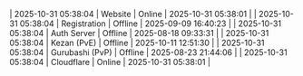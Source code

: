 | 2025-10-31 05:38:04 | Website | Online | 2025-10-31 05:38:01 |
| 2025-10-31 05:38:04 | Registration | Offline | 2025-09-09 16:40:23 |
| 2025-10-31 05:38:04 | Auth Server | Offline | 2025-08-18 09:33:31 |
| 2025-10-31 05:38:04 | Kezan (PvE) | Offline | 2025-10-11 12:51:30 |
| 2025-10-31 05:38:04 | Gurubashi (PvP) | Offline | 2025-08-23 21:44:06 |
| 2025-10-31 05:38:04 | Cloudflare | Online | 2025-10-31 05:38:01 |
